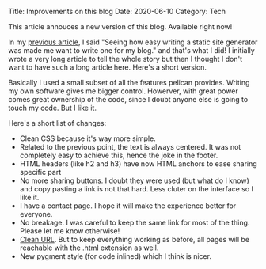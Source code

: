 Title: Improvements on this blog
Date: 2020-06-10
Category: Tech

This article annouces a new version of this blog. Available right now!

In my [previous article](./pics2html), I said "Seeing how easy writing a static
site generator was made me want to write one for my blog." and that's what I
did! I initially wrote a very long article to tell the whole story but then I
thought I don't want to have such a long article here. Here's a short version.

Basically I used a small subset of all the features pelican provides. Writing
my own software gives me bigger control. Howerver, with great power comes great
ownership of the code, since I doubt anyone else is going to touch my code. But
I like it.

Here's a short list of changes:

* Clean CSS because it's way more simple.
* Related to the previous point, the text is always centered. It was not
  completely easy to achieve this, hence the joke in the footer.
* HTML headers (like h2 and h3) have now HTML anchors to ease sharing specific
  part
* No more sharing buttons. I doubt they were used (but what do I know) and copy
  pasting a link is not that hard. Less cluter on the interface so I like it.
* I have a contact page. I hope it will make the experience better for
  everyone.
* No breakage. I was careful to keep the same link for most of the thing. Please let me know otherwise!
* [Clean URL](https://en.wikipedia.org/wiki/Clean_URL). But to keep everything
  working as before, all pages will be reachable with the .html extension as
  well.
* New pygment style (for code inlined) which I think is nicer.
